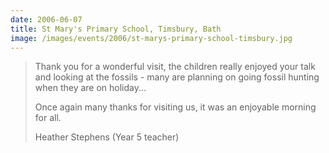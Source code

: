 ```yaml
---
date: 2006-06-07
title: St Mary's Primary School, Timsbury, Bath
image: /images/events/2006/st-marys-primary-school-timsbury.jpg
---
```


> Thank you for a wonderful visit, the children really enjoyed your talk and looking at the fossils - many are planning on going fossil hunting when they are on holiday...
> 
> Once again many thanks for visiting us, it was an enjoyable morning for all.
> 
> <footer>Heather Stephens (Year 5 teacher)</footer>

